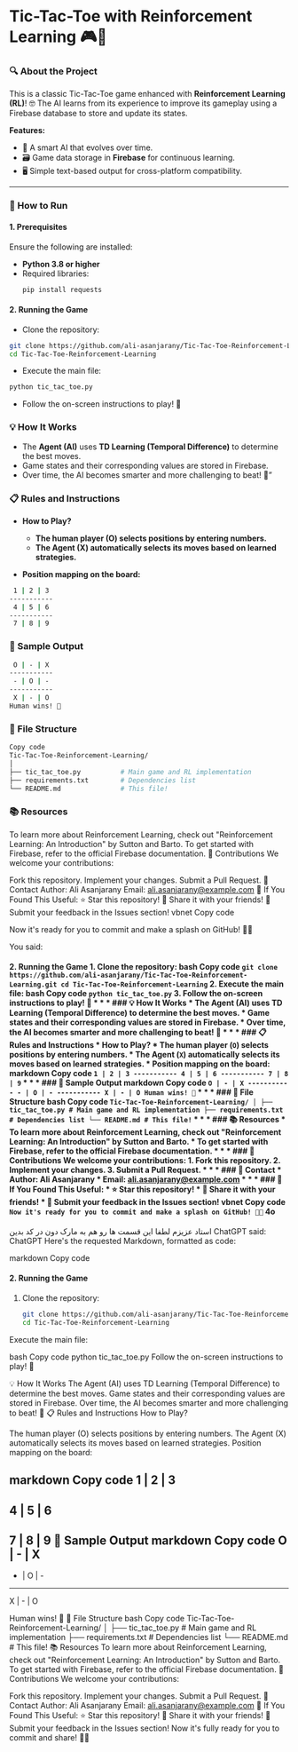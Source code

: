 # Tic-Tac-Toe with Reinforcement Learning 🎮🤖

### **🔍 About the Project**
This is a classic Tic-Tac-Toe game enhanced with **Reinforcement Learning (RL)**! 🤓 The AI learns from its experience to improve its gameplay using a Firebase database to store and update its states.

**Features:**
- 🎯 A smart AI that evolves over time.
- 🗃️ Game data storage in **Firebase** for continuous learning.
- 🖥️ Simple text-based output for cross-platform compatibility.

---

### **🚀 How to Run**

#### **1. Prerequisites**
Ensure the following are installed:
- **Python 3.8 or higher**
- Required libraries:
  ```bash
  pip install requests
  ```
#### **2. Running the Game**
-  Clone the repository:
```bash
git clone https://github.com/ali-asanjarany/Tic-Tac-Toe-Reinforcement-Learning.git
cd Tic-Tac-Toe-Reinforcement-Learning
```

-  Execute the main file:

```bash
python tic_tac_toe.py
```
-  Follow the on-screen instructions to play! 🚀

### **💡 How It Works** 
* The **Agent (AI)** uses **TD Learning (Temporal Difference)** to determine the best moves.
* Game states and their corresponding values are stored in Firebase.
* Over time, the AI becomes smarter and more challenging to beat! 🤯”

### **📋 Rules and Instructions**


* **How to Play?**

  *  **The human player (O) selects positions by entering numbers.**
  *  **The Agent (X) automatically selects its moves based on learned strategies.**
* **Position mapping on the board:**
```bash
 1 | 2 | 3
-----------
 4 | 5 | 6
-----------
 7 | 8 | 9
```
### **📸 Sample Output**
```bash
 O | - | X 
-----------
 - | O | - 
-----------
 X | - | O 
Human wins! 🎉
```
### **📂 File Structure**
```bash
Copy code
Tic-Tac-Toe-Reinforcement-Learning/
│
├── tic_tac_toe.py          # Main game and RL implementation
├── requirements.txt        # Dependencies list
└── README.md               # This file!
```
### **📚 Resources**
To learn more about Reinforcement Learning, check out "Reinforcement Learning: An Introduction" by Sutton and Barto.
To get started with Firebase, refer to the official Firebase documentation.
🤝 Contributions
We welcome your contributions:

Fork this repository.
Implement your changes.
Submit a Pull Request.
📧 Contact
Author: Ali Asanjarany
Email: ali.asanjarany@example.com
🌟 If You Found This Useful:
⭐ Star this repository!
📨 Share it with your friends!
💬 Submit your feedback in the Issues section!
vbnet
Copy code

Now it's ready for you to commit and make a splash on GitHub! 🚀✨





You said:
#### **2\. Running the Game** 1. Clone the repository: bash Copy code `git clone https://github.com/ali-asanjarany/Tic-Tac-Toe-Reinforcement-Learning.git cd Tic-Tac-Toe-Reinforcement-Learning` 2. Execute the main file: bash Copy code `python tic_tac_toe.py` 3. Follow the on-screen instructions to play! 🚀 * * * ### **💡 How It Works** * The **Agent (AI)** uses **TD Learning (Temporal Difference)** to determine the best moves. * Game states and their corresponding values are stored in Firebase. * Over time, the AI becomes smarter and more challenging to beat! 🤯 * * * ### **📋 Rules and Instructions** * **How to Play?** * The human player (`O`) selects positions by entering numbers. * The Agent (`X`) automatically selects its moves based on learned strategies. * Position mapping on the board: markdown Copy code `1 | 2 | 3 ----------- 4 | 5 | 6 ----------- 7 | 8 | 9` * * * ### **📸 Sample Output** markdown Copy code `O | - | X ----------- - | O | - ----------- X | - | O Human wins! 🎉` * * * ### **📂 File Structure** bash Copy code `Tic-Tac-Toe-Reinforcement-Learning/ │ ├── tic_tac_toe.py # Main game and RL implementation ├── requirements.txt # Dependencies list └── README.md # This file!` * * * ### **📚 Resources** * To learn more about Reinforcement Learning, check out **"Reinforcement Learning: An Introduction"** by Sutton and Barto. * To get started with Firebase, refer to the official Firebase documentation. * * * ### **🤝 Contributions** We welcome your contributions: 1. Fork this repository. 2. Implement your changes. 3. Submit a Pull Request. * * * ### **📧 Contact** * Author: Ali Asanjarany * Email: ali.asanjarany@example.com * * * ### **🌟 If You Found This Useful:** * ⭐ Star this repository! * 📨 Share it with your friends! * 💬 Submit your feedback in the Issues section! vbnet Copy code `Now it's ready for you to commit and make a splash on GitHub! 🚀✨` 4o

استاد عزیزم لطفا این قسمت ها رو هم به مارک دون در کد بدین
ChatGPT said:
ChatGPT
Here's the requested Markdown, formatted as code:

markdown
Copy code
#### **2. Running the Game**

1. Clone the repository:
   ```bash
   git clone https://github.com/ali-asanjarany/Tic-Tac-Toe-Reinforcement-Learning.git
   cd Tic-Tac-Toe-Reinforcement-Learning
Execute the main file:

bash
Copy code
python tic_tac_toe.py
Follow the on-screen instructions to play! 🚀

💡 How It Works
The Agent (AI) uses TD Learning (Temporal Difference) to determine the best moves.
Game states and their corresponding values are stored in Firebase.
Over time, the AI becomes smarter and more challenging to beat! 🤯
📋 Rules and Instructions
How to Play?

The human player (O) selects positions by entering numbers.
The Agent (X) automatically selects its moves based on learned strategies.
Position mapping on the board:

markdown
Copy code
 1 | 2 | 3
-----------
 4 | 5 | 6
-----------
 7 | 8 | 9
📸 Sample Output
markdown
Copy code
 O | - | X 
-----------
 - | O | - 
-----------
 X | - | O 

Human wins! 🎉
📂 File Structure
bash
Copy code
Tic-Tac-Toe-Reinforcement-Learning/
│
├── tic_tac_toe.py          # Main game and RL implementation
├── requirements.txt        # Dependencies list
└── README.md               # This file!
📚 Resources
To learn more about Reinforcement Learning, check out "Reinforcement Learning: An Introduction" by Sutton and Barto.
To get started with Firebase, refer to the official Firebase documentation.
🤝 Contributions
We welcome your contributions:

Fork this repository.
Implement your changes.
Submit a Pull Request.
📧 Contact
Author: Ali Asanjarany
Email: ali.asanjarany@example.com
🌟 If You Found This Useful:
⭐ Star this repository!
📨 Share it with your friends!
💬 Submit your feedback in the Issues section!
Now it's fully ready for you to commit and share! 🚀✨
